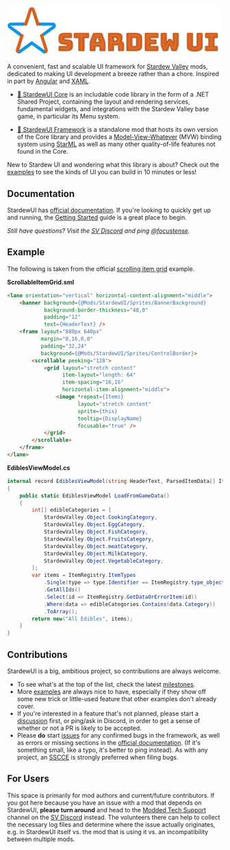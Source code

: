 ![Logo](Docs/images/logo-text.png)

A convenient, fast and scalable UI framework for [Stardew Valley](https://www.stardewvalley.net/) mods, dedicated to making UI development a breeze rather than a chore. Inspired in part by [Angular](https://angular.dev/) and [XAML](https://learn.microsoft.com/en-us/dotnet/desktop/wpf/xaml/?view=netdesktop-8.0).

* [:seedling: StardewUI Core](https://focustense.github.io/StardewUI/library/) is an includable code library in the form of a .NET Shared Project, containing the layout and rendering services, fundamental widgets, and integrations with the Stardew Valley base game, in particular its Menu system.

* [:deciduous_tree: StardewUI Framework](https://focustense.github.io/StardewUI/framework/) is a standalone mod that hosts its own version of the Core library and provides a [Model-View-Whatever](https://www.beyondjava.net/model-view-whatever) (MVW) binding system using [StarML](https://focustense.github.io/StardewUI/framework/starml/) as well as many other quality-of-life features not found in the Core.

New to Stardew UI and wondering what this library is about? Check out the [examples](https://focustense.github.io/StardewUI/examples/) to see the kinds of UI you can build in 10 minutes or less!

## Documentation

StardewUI has [official documentation](https://focustense.github.io/StardewUI). If you're looking to quickly get up and running, the [Getting Started](https://focustense.github.io/StardewUI/getting-started/) guide is a great place to begin.

_Still have questions? Visit the [SV Discord](https://discord.com/invite/stardewvalley) and ping [@focustense](https://discordapp.com/users/831917573204738069)._

## Example

The following is taken from the official [scrolling item grid](https://focustense.github.io/StardewUI/examples/scrolling-item-grid) example.

**ScrollableItemGrid.sml**

```html
<lane orientation="vertical" horizontal-content-alignment="middle">
    <banner background={@Mods/StardewUI/Sprites/BannerBackground}
            background-border-thickness="48,0"
            padding="12"
            text={HeaderText} />
    <frame layout="880px 640px"
           margin="0,16,0,0"
           padding="32,24"
           background={@Mods/StardewUI/Sprites/ControlBorder}>
        <scrollable peeking="128">
            <grid layout="stretch content"
                  item-layout="length: 64"
                  item-spacing="16,16"
                  horizontal-item-alignment="middle">
                <image *repeat={Items}
                       layout="stretch content"
                       sprite={this}
                       tooltip={DisplayName}
                       focusable="true" />
            </grid>
        </scrollable>
    </frame>
</lane>
```

**EdiblesViewModel.cs**

```cs
internal record EdiblesViewModel(string HeaderText, ParsedItemData[] Items)
{
    public static EdiblesViewModel LoadFromGameData()
    {
        int[] edibleCategories = [
            StardewValley.Object.CookingCategory,
            StardewValley.Object.EggCategory,
            StardewValley.Object.FishCategory,
            StardewValley.Object.FruitsCategory,
            StardewValley.Object.meatCategory,
            StardewValley.Object.MilkCategory,
            StardewValley.Object.VegetableCategory,
        ];
        var items = ItemRegistry.ItemTypes
            .Single(type => type.Identifier == ItemRegistry.type_object)
            .GetAllIds()
            .Select(id => ItemRegistry.GetDataOrErrorItem(id))
            .Where(data => edibleCategories.Contains(data.Category))
            .ToArray();
        return new("All Edibles", items);
    }
}
```

## Contributions

StardewUI is a big, ambitious project, so contributions are always welcome.

- To see what's at the top of the list, check the latest [milestones](https://github.com/focustense/StardewUI/milestones).
- More [examples](https://focustense.github.io/StardewUI/examples/) are always nice to have, especially if they show off some new trick or little-used feature that other examples don't already cover.
- If you're interested in a feature that's not planned, please start a [discussion](https://github.com/focustense/StardewUI/discussions) first, or ping/ask in Discord, in order to get a sense of whether or not a PR is likely to be accepted.
- Please **do** start [issues](https://github.com/focustense/StardewUI/issues) for any confirmed bugs in the framework, as well as errors or missing sections in the [official documentation](https://focustense.github.io/StardewUI). (If it's something small, like a typo, it's better to ping instead). As with any project, an [SSCCE](https://www.sscce.org/) is strongly preferred when filing bugs.

## For Users

This space is primarily for mod authors and current/future contributors. If you got here because you have an issue with a mod that depends on StardewUI, **please turn around** and head to the [Modded Tech Support](https://discord.com/channels/137344473976799233/1272025932932055121) channel on the [SV Discord](https://discord.com/invite/stardewvalley) instead. The volunteers there can help to collect the necessary log files and determine where the issue actually originates, e.g. in StardewUI itself vs. the mod that is using it vs. an incompatibility between multiple mods.